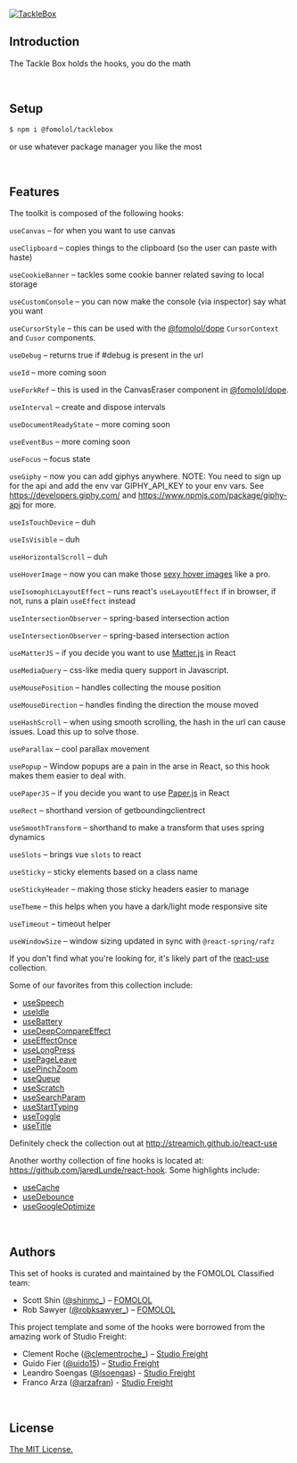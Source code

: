 [![TackleBox](https://i.ibb.co/zRyNfTW/tacklebox.png)](https://github.com/fomolol/tacklebox)

<!-- <p align="center">
  <a aria-label="Vercel logo" href="https://vercel.com">
    <img src="https://badgen.net/badge/icon/Next?icon=zeit&label&color=black&labelColor=black">
  </a>
  <br/>
  <a aria-label="NPM version" href="https://www.npmjs.com/package/swr">
    <img alt="" src="https://badgen.net/npm/v/swr?color=black&labelColor=black">
  </a>
  <a aria-label="Package size" href="https://bundlephobia.com/result?p=swr">
    <img alt="" src="https://badgen.net/bundlephobia/minzip/swr?color=black&labelColor=black">
  </a>
  <a aria-label="License" href="https://github.com/vercel/swr/blob/main/LICENSE">
    <img alt="" src="https://badgen.net/npm/license/swr?color=black&labelColor=black">
  </a>
</p> -->

## Introduction

The Tackle Box holds the hooks, you do the math

<br/>

## Setup

```bash
$ npm i @fomolol/tacklebox
```

or use whatever package manager you like the most

<br/>

## Features

The toolkit is composed of the following hooks:

`useCanvas` – for when you want to use canvas

`useClipboard` – copies things to the clipboard (so the user can paste with haste)

`useCookieBanner` – tackles some cookie banner related saving to local storage

`useCustomConsole` – you can now make the console (via inspector) say what you want

`useCursorStyle` – this can be used with the [@fomolol/dope](https://github.com/fomolol/dope) `CursorContext` and `Cusor` components.

<!-- `useDebounce` – debounce goodness -->

`useDebug` – returns true if #debug is present in the url

<!-- `useEffectOnce` – runs a function through react's useEffect with an empty dependency array -->

`useId` – more coming soon

`useForkRef` – this is used in the CanvasEraser component in [@fomolol/dope](https://github.com/fomolol/dope).

`useInterval` – create and dispose intervals

`useDocumentReadyState` – more coming soon

`useEventBus` – more coming soon

`useFocus` – focus state

`useGiphy` – now you can add giphys anywhere. NOTE: You need to sign up for the api and add the env var GIPHY_API_KEY to your env vars. See https://developers.giphy.com/ and https://www.npmjs.com/package/giphy-api for more.

`useIsTouchDevice` – duh

`useIsVisible` – duh

`useHorizontalScroll` – duh

`useHoverImage` – now you can make those [sexy hover images](https://tympanus.net/codrops/2020/07/01/creating-a-menu-image-animation-on-hover/) like a pro.

`useIsomophicLayoutEffect` – runs react's `useLayoutEffect` if in browser, if not, runs a plain `useEffect` instead

`useIntersectionObserver` – spring-based intersection action

`useIntersectionObserver` – spring-based intersection action

`useMatterJS` – if you decide you want to use [Matter.js](https://brm.io/matter-js/) in React

`useMediaQuery` – css-like media query support in Javascript.

`useMousePosition` – handles collecting the mouse position

`useMouseDirection` – handles finding the direction the mouse moved

<!-- `useMeasure` – measure anything in the dom -->

`useHashScroll` – when using smooth scrolling, the hash in the url can cause issues. Load this up to solve those.

`useParallax` – cool parallax movement

`usePopup` – Window popups are a pain in the arse in React, so this hook makes them easier to deal with.

`usePaperJS` – if you decide you want to use [Paper.js](http://paperjs.org/) in React

<!-- `useRafState` – modify state in sync with `@react-spring/rafz` -->

`useRect` – shorthand version of getboundingclientrect

`useSmoothTransform` – shorthand to make a transform that uses spring dynamics

`useSlots` – brings vue `slots` to react

`useSticky` – sticky elements based on a class name 

`useStickyHeader` – making those sticky headers easier to manage

`useTheme` – this helps when you have a dark/light mode responsive site

<!-- `useTimeoutFn` – timeout a function -->

`useTimeout` – timeout helper

`useWindowSize` – window sizing updated in sync with `@react-spring/rafz`

If you don't find what you're looking for, it's likely part of the [react-use](https://github.com/streamich/react-use) collection.

Some of our favorites from this collection include:

- [useSpeech](https://github.com/streamich/react-use/blob/master/src/useSpeech.ts)
- [useIdle](https://github.com/streamich/react-use/blob/master/src/useIdle.ts)
- [useBattery](https://github.com/streamich/react-use/blob/master/src/useBattery.ts)
- [useDeepCompareEffect](https://github.com/streamich/react-use/blob/master/src/useDeepCompareEffect.ts)
- [useEffectOnce](https://github.com/streamich/react-use/blob/master/src/useEffectOnce.ts)
- [useLongPress](https://github.com/streamich/react-use/blob/master/src/useLongPress.ts)
- [usePageLeave](https://github.com/streamich/react-use/blob/master/src/usePageLeave.ts)
- [usePinchZoom](https://github.com/streamich/react-use/blob/master/src/usePinchZoom.ts)
- [useQueue](https://github.com/streamich/react-use/blob/master/src/useQueue.ts)
- [useScratch](https://github.com/streamich/react-use/blob/master/src/useScratch.ts)
- [useSearchParam](https://github.com/streamich/react-use/blob/master/src/useSearchParam.ts)
- [useStartTyping](https://github.com/streamich/react-use/blob/master/src/useStartTyping.ts)
- [useToggle](https://github.com/streamich/react-use/blob/master/src/useToggle.ts)
- [useTitle](https://github.com/streamich/react-use/blob/master/src/useTitle.ts)

Definitely check the collection out at <http://streamich.github.io/react-use>


Another worthy collection of fine hooks is located at: <https://github.com/jaredLunde/react-hook>. 
Some highlights include:

- [useCache](https://github.com/jaredLunde/react-hook/blob/master/packages/cache#readme)
- [useDebounce](https://github.com/jaredLunde/react-hook/blob/master/packages/debounce#readme)
- [useGoogleOptimize](https://github.com/jaredLunde/react-hook/tree/master/packages/google-optimize)

<br/>

## Authors

This set of hooks is curated and maintained by the FOMOLOL Classified team:

- Scott Shin ([@shinmc\_](https://twitter.com/shinmc_)) – [FOMOLOL](https://www.fomolol.com)
- Rob Sawyer ([@robksawyer\_](https://twitter.com/robksawyer)) – [FOMOLOL](https://www.fomolol.com)

This project template and some of the hooks were borrowed from the amazing work of Studio Freight:

- Clement Roche ([@clementroche\_](https://twitter.com/clementroche_)) – [Studio Freight](https://studiofreight.com)
- Guido Fier ([@uido15](https://twitter.com/uido15)) – [Studio Freight](https://studiofreight.com)
- Leandro Soengas ([@lsoengas](https://twitter.com/lsoengas)) - [Studio Freight](https://studiofreight.com)
- Franco Arza ([@arzafran](https://twitter.com/arzafran)) - [Studio Freight](https://studiofreight.com)

<br/>

## License

[The MIT License.](https://opensource.org/licenses/MIT)
